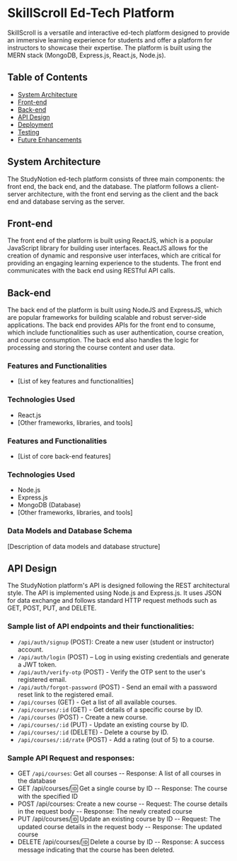# SkillScroll Ed-Tech Platform

SkillScroll is a versatile and interactive ed-tech platform designed to provide an immersive learning experience for students and offer a platform for instructors to showcase their expertise. The platform is built using the MERN stack (MongoDB, Express.js, React.js, Node.js).

## Table of Contents
- [System Architecture](#system-architecture)
- [Front-end](#front-end)
- [Back-end](#back-end)
- [API Design](#api-design)
- [Deployment](#deployment)
- [Testing](#testing)
- [Future Enhancements](#future-enhancements)

## System Architecture
The StudyNotion ed-tech platform consists of three main components: the front end, the back end, and the database. The platform follows a client-server architecture, with the front end serving as the client and the back end and database serving as the server.

## Front-end
The front end of the platform is built using ReactJS, which is a popular JavaScript library for building user interfaces. ReactJS allows for the creation of dynamic and responsive user interfaces, which are critical for providing an engaging learning experience to the students. The front end communicates with the back end using RESTful API calls.

## Back-end
The back end of the platform is built using NodeJS and ExpressJS, which are popular frameworks for building scalable and robust server-side applications. The back end provides APIs for the front end to consume, which include functionalities such as user authentication, course creation, and course consumption. The back end also handles the logic for processing and storing the course content and user data.

### Features and Functionalities
- [List of key features and functionalities]

### Technologies Used
- React.js
- [Other frameworks, libraries, and tools]



### Features and Functionalities
- [List of core back-end features]

### Technologies Used
- Node.js
- Express.js
- MongoDB (Database)
- [Other frameworks, libraries, and tools]

### Data Models and Database Schema
[Description of data models and database structure]

## API Design
The StudyNotion platform's API is designed following the REST architectural style. The API is implemented using Node.js and Express.js. It uses JSON for data exchange and follows standard HTTP request methods such as GET, POST, PUT, and DELETE.

### Sample list of API endpoints and their functionalities:
- `/api/auth/signup` (POST): Create a new user (student or instructor) account.
- `/api/auth/login` (POST) – Log in using existing credentials and generate a JWT token.
- `/api/auth/verify-otp` (POST) - Verify the OTP sent to the user's registered email.
- `/api/auth/forgot-password` (POST) - Send an email with a password reset link to the registered email.
- `/api/courses` (GET) - Get a list of all available courses.
- `/api/courses/:id` (GET) - Get details of a specific course by ID.
- `/api/courses` (POST) - Create a new course.
- `/api/courses/:id` (PUT) - Update an existing course by ID.
- `/api/courses/:id` (DELETE) - Delete a course by ID.
- `/api/courses/:id/rate` (POST) - Add a rating (out of 5) to a course.


### Sample API Request and responses:
- GET `/api/courses`: Get all courses
-- Response: A list of all courses in the database
- GET /api/courses/:id: Get a single course by ID
-- Response: The course with the specified ID
- POST /api/courses: Create a new course
-- Request: The course details in the request body
-- Response: The newly created course
- PUT /api/courses/:id: Update an existing course by ID
-- Request: The updated course details in the request body
-- Response: The updated course
- DELETE /api/courses/:id: Delete a course by ID
-- Response: A success message indicating that the course has been deleted.

